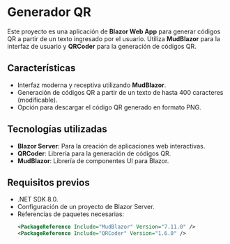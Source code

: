 # Generador QR

Este proyecto es una aplicación de **Blazor Web App** para generar códigos QR a partir de un texto ingresado por el usuario. Utiliza **MudBlazor** para la interfaz de usuario y **QRCoder** para la generación de códigos QR.

## Características

- Interfaz moderna y receptiva utilizando **MudBlazor**.
- Generación de códigos QR a partir de un texto de hasta 400 caracteres (modificable).
- Opción para descargar el código QR generado en formato PNG.

## Tecnologías utilizadas

- **Blazor Server**: Para la creación de aplicaciones web interactivas.
- **QRCoder**: Librería para la generación de códigos QR.
- **MudBlazor**: Librería de componentes UI para Blazor.

## Requisitos previos

- .NET SDK 8.0.
- Configuración de un proyecto de Blazor Server.
- Referencias de paquetes necesarias:
    ```xml
    <PackageReference Include="MudBlazor" Version="7.11.0" />
    <PackageReference Include="QRCoder" Version="1.6.0" />
    ```
